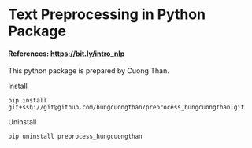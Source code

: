 # Text Preprocessing in Python Package

#### References: https://bit.ly/intro_nlp

This python package is prepared by Cuong Than.


Install

`pip install git+ssh://git@github.com/hungcuongthan/preprocess_hungcuongthan.git`

Uninstall

`pip uninstall preprocess_hungcuongthan`

